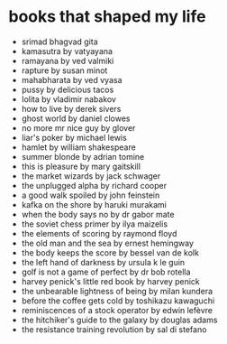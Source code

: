 # books that shaped my life

  - srimad bhagvad gita
  - kamasutra by vatyayana
  - ramayana by ved valmiki
  - rapture by susan minot
  - mahabharata by ved vyasa
  - pussy by delicious tacos
  - lolita by vladimir nabakov
  - how to live by derek sivers
  - ghost world by daniel clowes
  - no more mr nice guy by glover
  - liar's poker by michael lewis
  - hamlet by william shakespeare
  - summer blonde by adrian tomine
  - this is pleasure by mary gaitskill
  - the market wizards by jack schwager
  - the unplugged alpha by richard cooper
  - a good walk spoiled by john feinstein
  - kafka on the shore by haruki murakami
  - when the body says no by dr gabor mate
  - the soviet chess primer by ilya maizelis
  - the elements of scoring by raymond floyd
  - the old man and the sea by ernest hemingway
  - the body keeps the score by bessel van de kolk
  - the left hand of darkness by ursula k le guin
  - golf is not a game of perfect by dr bob rotella
  - harvey penick's little red book by harvey penick
  - the unbearable lightness of being by milan kundera
  - before the coffee gets cold by toshikazu kawaguchi
  - reminiscences of a stock operator by edwin lefèvre
  - the hitchiker's guide to the galaxy by douglas adams
  - the resistance training revolution by sal di stefano
